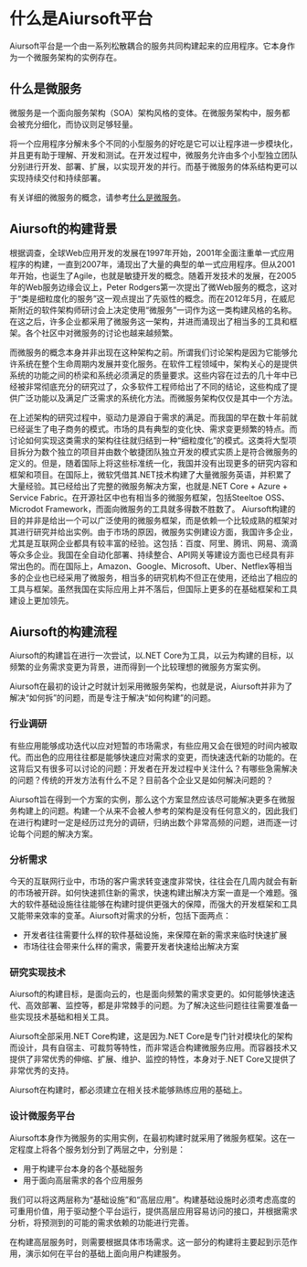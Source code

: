 # 什么是Aiursoft平台

Aiursoft平台是一个由一系列松散耦合的服务共同构建起来的应用程序。它本身作为一个微服务架构的实例存在。

## 什么是微服务

微服务是一个面向服务架构（SOA）架构风格的变体。在微服务架构中，服务都会被充分细化，而协议则足够轻量。

将一个应用程序分解未多个不同的小型服务的好吃是它可以让程序进一步模块化，并且更有助于理解、开发和测试。在开发过程中，微服务允许由多个小型独立团队分别进行开发、部署、扩展，以实现开发的并行。而基于微服务的体系结构更可以实现持续交付和持续部署。

有关详细的微服务的概念，请参考[什么是微服务](./What%20is%20Microservice.md)。

## Aiursoft的构建背景

根据调查，全球Web应用开发的发展在1997年开始，2001年全面注重单一式应用程序的构建，一直到2007年，涌现出了大量的典型的单一式应用程序。但从2001年开始，也诞生了Agile，也就是敏捷开发的概念。随着开发技术的发展，在2005年的Web服务边缘会议上，Peter Rodgers第一次提出了微Web服务的概念，这对于“类是细粒度化的服务”这一观点提出了先驱性的概念。而在2012年5月，在威尼斯附近的软件架构师研讨会上决定使用“微服务”一词作为这一类构建风格的名称。在这之后，许多企业都采用了微服务这一架构，并进而涌现出了相当多的工具和框架。各个社区中对微服务的讨论也越来越频繁。

而微服务的概念本身并非出现在这种架构之前。所谓我们讨论架构是因为它能够允许系统在整个生命周期内发展并变化服务。在软件工程领域中，架构关心的是提供系统的功能之间的桥梁和系统必须满足的质量要求。这些内容在过去的几十年中已经被非常彻底充分的研究过了，众多软件工程师给出了不同的结论，这些构成了提供广泛功能以及满足广泛需求的系统化方法。而微服务架构仅仅是其中一个方法。

在上述架构的研究过程中，驱动力是源自于需求的满足。而我国的早在数十年前就已经诞生了电子商务的模式。市场的具有典型的变化快、需求变更频繁的特点。而讨论如何实现这类需求的架构往往就归结到一种“细粒度化”的模式。这类将大型项目拆分为数个独立的项目并由数个敏捷团队独立开发的模式实质上是符合微服务的定义的。但是，随着国际上将这些标准统一化，我国并没有出现更多的研究内容和框架和项目。在国际上，微软凭借其.NET技术构建了大量微服务英语，并积累了大量经验。其已经给出了完整的微服务解决方案，也就是.NET Core + Azure + Service Fabric。在开源社区中也有相当多的微服务框架，包括Steeltoe OSS、Microdot Framework，而面向微服务的工具就多得数不胜数了。
Aiursoft构建的目的并非是给出一个可以广泛使用的微服务框架，而是依赖一个比较成熟的框架对其进行研究并给出实例。由于市场的原因，微服务实例建设方面，我国许多企业，尤其是互联网企业都具有较丰富的经验。这包括：百度、阿里、腾讯、网易、滴滴等众多企业。我国在全自动化部署、持续整合、API网关等建设方面也已经具有非常出色的。而在国际上，Amazon、Google、Microsoft、Uber、Netflex等相当多的企业也已经采用了微服务，相当多的研究机构不但正在使用，还给出了相应的工具与框架。虽然我国在实际应用上并不落后，但国际上更多的在基础框架和工具建设上更加领先。

## Aiursoft的构建流程

Aiursoft的构建旨在进行一次尝试，以.NET Core为工具，以云为构建的目标，以频繁的业务需求变更为背景，进而得到一个比较理想的微服务方案实例。

Aiursoft在最初的设计之时就计划采用微服务架构，也就是说，Aiursoft并非为了解决“如何拆”的问题，而是专注于解决“如何构建”的问题。

### 行业调研

有些应用能够成功迭代以应对短暂的市场需求，有些应用又会在很短的时间内被取代。而出色的应用往往都是能够快速应对需求的变更，而快速迭代新的功能的。在这背后又有很多可以讨论的问题：开发者在开发过程中关注什么？有哪些急需解决的问题？传统的开发方法有什么不足？目前各个企业又是如何解决问题的？

Aiursoft旨在得到一个方案的实例，那么这个方案显然应该尽可能解决更多在微服务构建上的问题。构建一个从来不会被人参考的架构是没有任何意义的，因此我们在进行构建时一定是经历过充分的调研，归纳出数个非常高频的问题，进而逐一讨论每个问题的解决方案。

### 分析需求

今天的互联网行业中，市场的客户需求转变速度非常快，往往会在几周内就会有新的市场被开辟。如何快速抓住新的需求，快速构建出解决方案一直是一个难题。强大的软件基础设施往往能够在构建时提供更强大的保障，而强大的开发框架和工具又能带来效率的变革。Aiursoft对需求的分析，包括下面两点：

* 开发者往往需要什么样的软件基础设施，来保障在新的需求来临时快速扩展
* 市场往往会带来什么样的需求，需要开发者快速给出解决方案

### 研究实现技术

Aiursoft的构建目标，是面向云的，也是面向频繁的需求变更的。如何能够快速迭代、高效部署、监控等，都是非常棘手的问题。为了解决这些问题往往需要准备一些实现技术基础和相关工具。

Aiursoft全部采用.NET Core构建，这是因为.NET Core是专门针对模块化的架构而设计，具有自宿主、可裁剪等特性，而非常适合构建微服务应用。而容器技术又提供了非常优秀的伸缩、扩展、维护、监控的特性，本身对于.NET Core又提供了非常优秀的支持。

Aiursoft在构建时，都必须建立在相关技术能够熟练应用的基础上。

### 设计微服务平台

Aiursoft本身作为微服务的实用实例，在最初构建时就采用了微服务框架。这在一定程度上将各个服务划分到了两层之中，分别是：

* 用于构建平台本身的各个基础服务
* 用于面向高层需求的各个应用服务

我们可以将这两层称为“基础设施”和“高层应用”。构建基础设施时必须考虑高度的可重用价值，用于驱动整个平台运行，提供高层应用容易访问的接口，并根据需求分析，将预测到的可能的需求依赖的功能进行完善。

在构建高层服务时，则需要根据具体市场需求。这一部分的构建将主要起到示范作用，演示如何在平台的基础上面向用户构建服务。